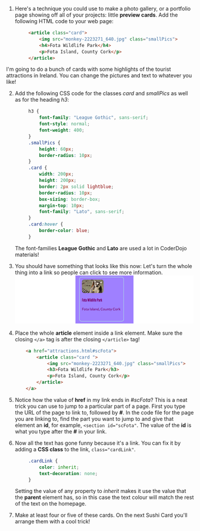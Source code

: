 1. Here's a technique you could use to make a photo gallery, or a portfolio page showing off all of your projects: little **preview cards**. Add the following HTML code to your web page:
   ```html
        <article class="card">
            <img src="monkey-2223271_640.jpg" class="smallPics">
            <h4>Fota Wildlife Park</h4>
            <p>Fota Island, County Cork</p>
		</article>
   ```
  I'm going to do a bunch of cards with some highlights of the tourist attractions in Ireland. You can change the pictures and text to whatever you like!
    
2. Add the following CSS code for the classes _card_ and _smallPics_ as well as for the heading _h3_:
   ```css
        h3 {
            font-family: "League Gothic", sans-serif;
            font-style: normal;
            font-weight: 400;
        }
        .smallPics {
            height: 60px;
            border-radius: 10px;
        }
        .card {
            width: 200px;
            height: 200px;
            border: 2px solid lightblue;
            border-radius: 10px;
            box-sizing: border-box;
            margin-top: 10px;
            font-family: "Lato", sans-serif;
        }
        .card:hover {
            border-color: blue;
        }
   ```
   The font-families **League Gothic** and **Lato** are used a lot in CoderDojo materials!

3. You should have something that looks like this now: Let's turn the whole thing into a link so people can click to see more information. ![](assets/ThumbnailCard_215_800.png)

4. Place the whole **article** element inside a link element. Make sure the closing `</a>` tag is after the closing `</article>` tag! 
    ```html
        <a href="attractions.html#scFota">  
            <article class="card ">
                <img src="monkey-2223271_640.jpg" class="smallPics">
                <h3>Fota Wildlife Park</h3>
                <p>Fota Island, County Cork</p>
            </article>
        </a>
    ```
    
5. Notice how the value of **href** in my link ends in _#scFota_? This is a neat trick you can use to jump to a particular part of a page. First you type the URL of the page to link to, followed by **#**. In the code file for the page you are linking to, find the part you want to jump to and give that element an **id**, for example, `<section id="scFota"`. The value of the **id** is what you type after the **#** in your link.

6. Now all the text has gone funny because it's a link. You can fix it by adding a **CSS class** to the link, `class="cardLink"`.
   ```css
        .cardLink {
            color: inherit;
            text-decoration: none;
        }
   ```
   Setting the value of any property to _inherit_ makes it use the value that the **parent** element has, so in this case the text colour will match the rest of the text on the homepage.

7. Make at least four or five of these cards. On the next Sushi Card you'll arrange them with a cool trick!